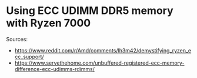 
# Using ECC UDIMM DDR5 memory with Ryzen 7000

Sources:
- https://www.reddit.com/r/Amd/comments/lh3m42/demystifying_ryzen_ecc_support/
- https://www.servethehome.com/unbuffered-registered-ecc-memory-difference-ecc-udimms-rdimms/

